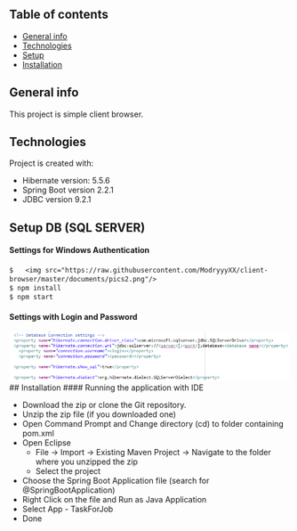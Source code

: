 ## Table of contents
* [General info](#general-info)
* [Technologies](#technologies)
* [Setup](#Setup)
* [Installation](#Installation)

## General info
This project is simple client browser.
	
## Technologies
Project is created with:
* Hibernate version: 5.5.6
* Spring Boot version 2.2.1
* JDBC version 9.2.1
	
## Setup DB (SQL SERVER)
#### Settings for Windows Authentication

  ```
$   <img src="https://raw.githubusercontent.com/ModryyyXX/client-browser/master/documents/pics2.png"/>
$ npm install
$ npm start
```
#### Settings with Login and Password
  <img src="https://raw.githubusercontent.com/ModryyyXX/client-browser/master/documents/pics1.png"/>
## Installation
#### Running the application with IDE

* 	Download the zip or clone the Git repository.
* 	Unzip the zip file (if you downloaded one)
* 	Open Command Prompt and Change directory (cd) to folder containing pom.xml
* 	Open Eclipse
	* File -> Import -> Existing Maven Project -> Navigate to the folder where you unzipped the zip
	* Select the project
* 	Choose the Spring Boot Application file (search for @SpringBootApplication)
* 	Right Click on the file and Run as Java Application
* 	Select App - TaskForJob
* 	Done


